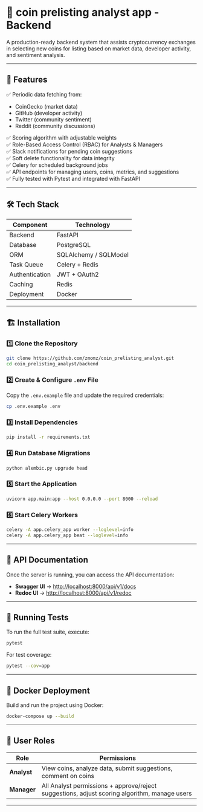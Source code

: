 # 🚀 coin prelisting analyst app - Backend

A production-ready backend system that assists cryptocurrency exchanges in selecting new coins for listing based on market data, developer activity, and sentiment analysis.

---

## 📌 Features

✅ Periodic data fetching from:
- CoinGecko (market data)
- GitHub (developer activity)
- Twitter (community sentiment)
- Reddit (community discussions)

✅ Scoring algorithm with adjustable weights  
✅ Role-Based Access Control (RBAC) for Analysts & Managers  
✅ Slack notifications for pending coin suggestions  
✅ Soft delete functionality for data integrity  
✅ Celery for scheduled background jobs  
✅ API endpoints for managing users, coins, metrics, and suggestions  
✅ Fully tested with Pytest and integrated with FastAPI  

---

## 🛠️ Tech Stack

| Component       | Technology        |
|----------------|------------------|
| Backend        | FastAPI           |
| Database       | PostgreSQL        |
| ORM            | SQLAlchemy / SQLModel |
| Task Queue     | Celery + Redis    |
| Authentication | JWT + OAuth2      |
| Caching        | Redis             |
| Deployment     | Docker            |

---

## 🏗️ Installation

### 1️⃣ Clone the Repository

```bash
git clone https://github.com/zmomz/coin_prelisting_analyst.git
cd coin_prelisting_analyst/backend
```

### 2️⃣ Create & Configure `.env` File

Copy the `.env.example` file and update the required credentials:

```bash
cp .env.example .env
```

### 3️⃣ Install Dependencies

```bash
pip install -r requirements.txt
```

### 4️⃣ Run Database Migrations

```bash
python alembic.py upgrade head
```

### 5️⃣ Start the Application

```bash
uvicorn app.main:app --host 0.0.0.0 --port 8000 --reload
```

### 6️⃣ Start Celery Workers

```bash
celery -A app.celery_app worker --loglevel=info
celery -A app.celery_app beat --loglevel=info
```

---

## 📡 API Documentation

Once the server is running, you can access the API documentation:

- **Swagger UI** → [http://localhost:8000/api/v1/docs](http://localhost:8000/api/v1/docs)
- **Redoc UI** → [http://localhost:8000/api/v1/redoc](http://localhost:8000/api/v1/redoc)

---

## 🧪 Running Tests

To run the full test suite, execute:

```bash
pytest
```

For test coverage:

```bash
pytest --cov=app
```

---

## 🐳 Docker Deployment

Build and run the project using Docker:

```bash
docker-compose up --build
```

---

## 👥 User Roles

| Role             | Permissions |
|-----------------|------------|
| **Analyst**     | View coins, analyze data, submit suggestions, comment on coins |
| **Manager**     | All Analyst permissions + approve/reject suggestions, adjust scoring algorithm, manage users |

---
